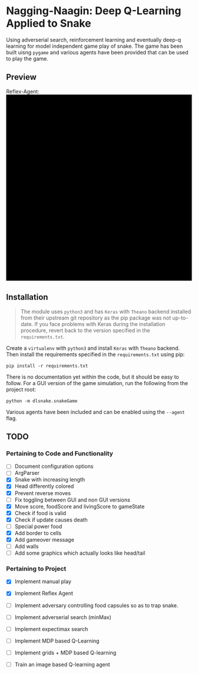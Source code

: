 # Nagging-Naagin: Deep Q-Learning Applied to Snake

Using adverserial search, reinforcement learning and eventually deep-q learning for model independent game play of snake. The game has been built uisng `pygame` and various agents have been provided that can be used to play the game.

## Preview

Reflex-Agent:
![A Simple Reflex-Agent playing Snake][previewReflexAgent]


## Installation
>The module uses `python3` and has `Keras` with `Theano` backend installed from their upstream git repository as the pip package was not up-to-date. If you face problems with Keras during the installation procedure, revert back to the version specified in the `requirements.txt`. 

Create a `virtualenv` with `python3` and install `Keras` with `Theano` backend. Then install the requirements specified in the `requirements.txt` using pip:

    pip install -r requirements.txt

There is no documentation yet within the code, but it should be easy to follow. For a GUI version of the game simulation, run the following from the project root:

    python -m dlsnake.snakeGame

Various agents have been included and can be enabled using the `--agent` flag.

## TODO

### Pertaining to Code and Functionality
- [ ] Document configuration options
- [ ] ArgParser
- [X] Snake with increasing length
- [X] Head differently colored
- [X] Prevent reverse moves
- [ ] Fix toggling between GUI and non GUI versions
- [X] Move score, foodScore and livingScore to gameState
- [X] Check if food is valid
- [X] Check if update causes death
- [ ] Special power food
- [X] Add border to cells
- [X] Add gameover message
- [ ] Add walls
- [ ] Add some graphics which actually looks like head/tail

### Pertaining to Project
- [X] Implement manual play
- [X] Implement Reflex Agent
- [ ] Implement adversary controlling food capsules so as to trap snake.
- [ ] Implement adverserial search (minMax)
- [ ] Implement expectimax search
- [ ] Implement MDP based Q-Learning
- [ ] Implement grids + MDP based Q-learning
- [ ] Train an image based Q-learning agent


[previewReflexAgent]: dlsnake/preview/01_reflexAgent.gif "Logo Title Text 2"
